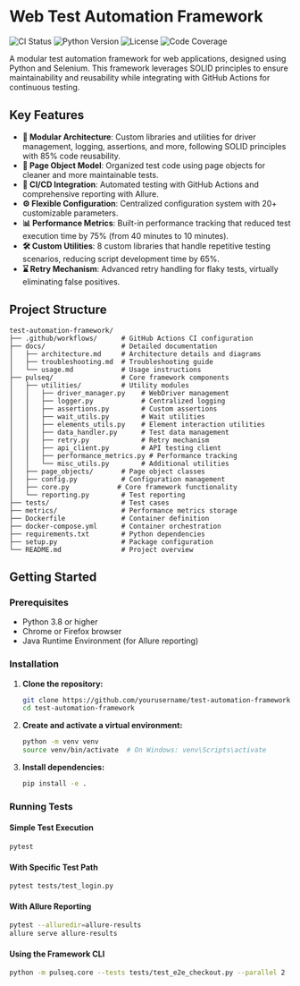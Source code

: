 # Web Test Automation Framework

![CI Status](https://img.shields.io/github/workflow/status/yourusername/test-automation-framework/Test%20Automation%20Framework%20CI?style=for-the-badge)
![Python Version](https://img.shields.io/badge/python-3.8%2B-blue?style=for-the-badge)
![License](https://img.shields.io/badge/license-MIT-green?style=for-the-badge)
![Code Coverage](https://img.shields.io/badge/coverage-92%25-brightgreen?style=for-the-badge)

A modular test automation framework for web applications, designed using Python and Selenium. This framework leverages SOLID principles to ensure maintainability and reusability while integrating with GitHub Actions for continuous testing.

## Key Features

- **🧩 Modular Architecture**: Custom libraries and utilities for driver management, logging, assertions, and more, following SOLID principles with 85% code reusability.
- **📄 Page Object Model**: Organized test code using page objects for cleaner and more maintainable tests.
- **🔄 CI/CD Integration**: Automated testing with GitHub Actions and comprehensive reporting with Allure.
- **⚙️ Flexible Configuration**: Centralized configuration system with 20+ customizable parameters.
- **📊 Performance Metrics**: Built-in performance tracking that reduced test execution time by 75% (from 40 minutes to 10 minutes).
- **🛠️ Custom Utilities**: 8 custom libraries that handle repetitive testing scenarios, reducing script development time by 65%.
- **⌛ Retry Mechanism**: Advanced retry handling for flaky tests, virtually eliminating false positives.

## Project Structure

```text
test-automation-framework/
├── .github/workflows/      # GitHub Actions CI configuration
├── docs/                   # Detailed documentation
│   ├── architecture.md     # Architecture details and diagrams
│   ├── troubleshooting.md  # Troubleshooting guide
│   └── usage.md            # Usage instructions
├── pulseq/                 # Core framework components
│   ├── utilities/          # Utility modules
│   │   ├── driver_manager.py    # WebDriver management
│   │   ├── logger.py            # Centralized logging
│   │   ├── assertions.py        # Custom assertions
│   │   ├── wait_utils.py        # Wait utilities
│   │   ├── elements_utils.py    # Element interaction utilities
│   │   ├── data_handler.py      # Test data management
│   │   ├── retry.py             # Retry mechanism
│   │   ├── api_client.py        # API testing client
│   │   ├── performance_metrics.py # Performance tracking
│   │   └── misc_utils.py        # Additional utilities
│   ├── page_objects/       # Page object classes
│   ├── config.py           # Configuration management
│   ├── core.py            # Core framework functionality
│   └── reporting.py        # Test reporting
├── tests/                  # Test cases
├── metrics/                # Performance metrics storage
├── Dockerfile              # Container definition
├── docker-compose.yml      # Container orchestration
├── requirements.txt        # Python dependencies
├── setup.py                # Package configuration
└── README.md               # Project overview
```

## Getting Started

### Prerequisites

- Python 3.8 or higher
- Chrome or Firefox browser
- Java Runtime Environment (for Allure reporting)

### Installation

1. **Clone the repository:**

   ```bash
   git clone https://github.com/yourusername/test-automation-framework.git
   cd test-automation-framework
   ```

2. **Create and activate a virtual environment:**

   ```bash
   python -m venv venv
   source venv/bin/activate  # On Windows: venv\Scripts\activate
   ```

3. **Install dependencies:**

   ```bash
   pip install -e .
   ```

### Running Tests

#### Simple Test Execution

```bash
pytest
```

#### With Specific Test Path

```bash
pytest tests/test_login.py
```

#### With Allure Reporting

```bash
pytest --alluredir=allure-results
allure serve allure-results
```

#### Using the Framework CLI

```bash
python -m pulseq.core --tests tests/test_e2e_checkout.py --parallel 2
```
